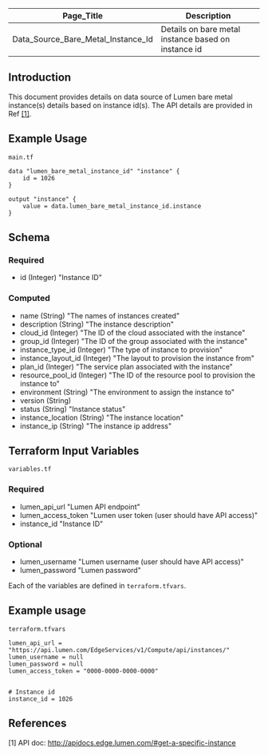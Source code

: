 | Page_Title      | Description                                 |
|-----------------|---------------------------------------------|
| Data_Source_Bare_Metal_Instance_Id  | Details on bare metal instance based on instance id        |

## Introduction
This document provides details on data source of Lumen bare metal instance(s) details based on instance id(s). The API details are provided in Ref [[1]](#1).

## Example Usage
`main.tf`
```hcl
data "lumen_bare_metal_instance_id" "instance" {
    id = 1026
}

output "instance" {
    value = data.lumen_bare_metal_instance_id.instance
}
```

## Schema

### Required
- id (Integer) "Instance ID"

### Computed
- name (String) "The names of instances created"
- description (String) "The instance description"
- cloud_id (Integer) "The ID of the cloud associated with the instance"
- group_id (Integer) "The ID of the group associated with the instance"
- instance_type_id (Integer) "The type of instance to provision"
- instance_layout_id (Integer) "The layout to provision the instance from"
- plan_id (Integer) "The service plan associated with the instance"
- resource_pool_id (Integer) "The ID of the resource pool to provision the instance to"
- environment (String) "The environment to assign the instance to"
- version (String)
- status (String) "Instance status"
- instance_location (String) "The instance location"
- instance_ip (String) "The instance ip address"

## Terraform Input Variables
`variables.tf`
### Required
- lumen_api_url "Lumen API endpoint"
- lumen_access_token "Lumen user token (user should have API access)"
- instance_id "Instance ID"
### Optional
- lumen_username "Lumen username (user should have API access)"
- lumen_password "Lumen password"

Each of the variables are defined in `terraform.tfvars`.

## Example usage
`terraform.tfvars`
```hcl
lumen_api_url = "https://api.lumen.com/EdgeServices/v1/Compute/api/instances/"
lumen_username = null
lumen_password = null
lumen_access_token = "0000-0000-0000-0000"


# Instance id
instance_id = 1026
```

## References
<a id="1">[1]</a> API doc: http://apidocs.edge.lumen.com/#get-a-specific-instance
